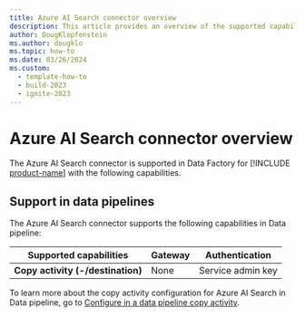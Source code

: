 ```yaml
---
title: Azure AI Search connector overview
description: This article provides an overview of the supported capabilities of the Azure AI Search connector.
author: DougKlopfenstein
ms.author: dougklo
ms.topic: how-to
ms.date: 03/26/2024
ms.custom:
  - template-how-to
  - build-2023
  - ignite-2023
---
```


# Azure AI Search connector overview

The Azure AI Search connector is supported in Data Factory for [!INCLUDE [product-name](../includes/product-name.md)] with the following capabilities.

## Support in data pipelines

The Azure AI Search connector supports the following capabilities in Data pipeline:

| Supported capabilities | Gateway | Authentication |
| --- | --- | ---|
| **Copy activity (-/destination)** | None | Service admin key |

To learn more about the copy activity configuration for Azure AI Search in Data pipeline, go to [Configure in a data pipeline copy activity](connector-azure-search-copy-activity.md).
